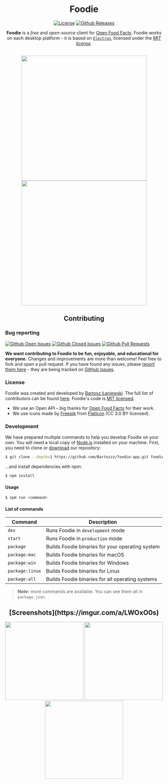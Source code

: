 <div align="center">
  <h1>Foodie</h1>

[![License](https://img.shields.io/badge/license-MIT-brightgreen.svg)](LICENSE)
[![Github Releases](https://img.shields.io/github/downloads/Bartozzz/foodie-app/latest/total.svg)](https://github.com/Bartozzz/foodie-app/releases)
  <br>

**Foodie** is a *free* and *open-source* client for [Open Food Facts](https://world.openfoodfacts.org/). Foodie works on each desktop platform - it is based on [`Electron`](https://electronjs.org/), licensed under the *[MIT license](#license)*.

<br>

<img src="https://i.imgur.com/Zikp83K.png" width="400"/>
<img src="https://i.imgur.com/q4IjiJ3.png" width="400"/>
</div>

<h2 align="center">Contributing</h2>

### Bug reporting

[![Github Open Issues](https://img.shields.io/github/issues-raw/Bartozzz/foodie-app.svg)](https://github.com/Bartozzz/foodie-app/issues)
[![Github Closed Issues](https://img.shields.io/github/issues-closed-raw/Bartozzz/foodie-app.svg)](https://github.com/Bartozzz/foodie-app/issues?q=is%3Aissue+is%3Aclosed)
[![Github Pull Requests](https://img.shields.io/github/issues-pr-raw/Bartozzz/foodie-app.svg)](https://github.com/Bartozzz/foodie-app/pulls)

**We want contributing to Foodie to be fun, enjoyable, and educational for everyone.** Changes and improvements are more than welcome! Feel free to fork and open a pull request. If you have found any issues, please [report them here](https://github.com/Bartozzz/foodie-app/issues/new) - they are being tracked on [GitHub Issues](https://github.com/Bartozzz/foodie-app/issues).

### License

Foodie was created and developed by [Bartosz Łaniewski](https://github.com/Bartozzz). The full list of contributors can be found [here](https://github.com/Bartozzz/foodie-app/graphs/contributors). Foodie's code is [MIT licensed](https://github.com/Bartozzz/foodie-app/blob/master/LICENSE).  

- We use an Open API – big thanks for [Open Food Facts](https://world.openfoodfacts.org/) for their work.
- We use icons made by [Freepik](https://www.freepik.com/) from [FlatIcon](https://www.flaticon.com/) (CC 3.0 BY licensed).

### Development

We have prepared multiple commands to help you develop Foodie on your own. You will need a local copy of [Node.js](https://nodejs.org/en/) installed on your machine. First, you need to clone or [download](https://github.com/Bartozzz/foodie-app/archive/dev.zip) our repository:

```bash
$ git clone --depth=1 https://github.com/Bartozzz/foodie-app.git foodie
```

…and install dependencies with npm:

```bash
$ npm install
```

#### Usage

```bash
$ npm run <command>
```

#### List of commands

| Command         | Description                                       |
|-----------------|---------------------------------------------------|
| `dev`           | Runs Foodie in `development` mode                 |
| `start`         | Runs Foodie in `production` mode                  |
| `package`       | Builds Foodie binaries for your operating system  |
| `package:mac`   | Builds Foodie binaries for macOS                  |
| `package:win`   | Builds Foodie binaries for Windows                |
| `package:linux` | Builds Foodie binaries for Linux                  |
| `package:all`   | Builds Foodie binaries for all operating systems  |

>**Note:** more commands are available. You can see them all in `package.json`.

<div align="center">
  <h2>[Screenshots](https://imgur.com/a/LWOxO0s)</h2>

<img src="https://i.imgur.com/m22HoGn.png" width="250"/>
<img src="https://i.imgur.com/nLm9PPA.png" width="250"/>
<img src="https://i.imgur.com/nraf15G.png" width="250"/>
</div>
